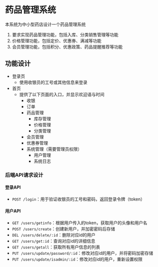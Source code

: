 # 药品管理系统

本系统为中小型药店设计一个药品管理系统

1. 要求实现药品管理功能，包括入库、分类销售管理等功能
2. 价格管理功能，包括定价、优惠券、满减等功能
3. 会员管理功能，包括积分、优惠政策、药品提醒推荐等功能

## 功能设计

- 登录页
  - 使用收银员的工号或其他信息来登录
- 首页
  - 提供了以下页面的入口，并显示欢迎语与时间
    - 收银
    - 订单
    - 药品管理
      - 库存管理
      - 价格管理
      - 分类管理
    - 会员管理
    - 优惠券管理
    - 系统管理（需要管理员权限）
      - 用户管理
      - 系统日志

### 后端API请求设计

#### 登录API

- `POST /login`：用于验证收银员的工号和密码，返回登录令牌（token）

#### 用户API

- `GET /users/getinfo`：根据用户传入的token，获取用户的头像和用户名
- `POST /users/create`：创建新用户，并加密密码后存储
- `DEL /users/delete/:id`：删除对应id的用户
- `GET /users/get:id`：查询对应id的详细信息
- `GET /users/getall`：获取所有用户信息的列表
- `PUT /users/update/password/:id`：修改对应id的用户，并将密码加密存储
- `PUT /users/update/isadmin/:id`：修改对应id的用户，重新设置权限

